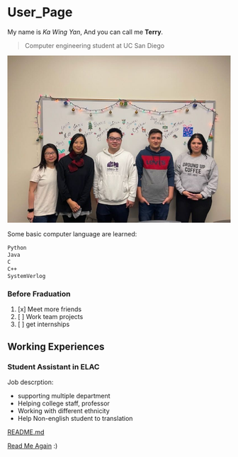 # User_Page
My name is *Ka Wing Yan*, And you can call me **Terry**.
>Computer engineering student at UC San Diego


![Working experience photo](Carrer.jpg)


Some basic computer language are learned:
```
Python
Java
C
C++
SystemVerlog

```
### Before Fraduation

1. [x] Meet more friends
2. [ ] Work team projects
3. [ ] get internships

## Working Experiences
### **Student Assistant in ELAC**
Job descrption:
- supporting multiple department
- Helping college staff, professor
- Working with different ethnicity
- Help Non-english student to translation 

[README.md](README.md)

[Read Me Again](https://github.com/TerryYan26/CSE-110/blob/VS-UI/index.md#User_Page) :)
